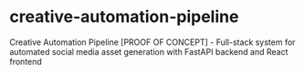 # creative-automation-pipeline
Creative Automation Pipeline [PROOF OF CONCEPT] - Full-stack system for automated social media asset generation with FastAPI backend and React frontend

